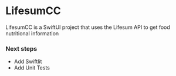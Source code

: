 # LifesumCC
LifesumCC is a SwiftUI project that uses the Lifesum API to get food nutritional information

### Next steps
- Add Swiftlit
- Add Unit Tests
